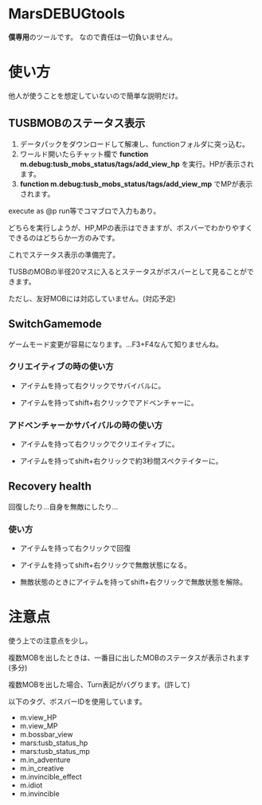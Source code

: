 # MarsDEBUGtools
 
**僕専用**のツールです。
なので責任は一切負いません。


# 使い方

他人が使うことを想定していないので簡単な説明だけ。

## TUSBMOBのステータス表示

1. データパックをダウンロードして解凍し、functionフォルダに突っ込む。
2. ワールド開いたらチャット欄で **function m.debug:tusb_mobs_status/tags/add_view_hp** を実行。HPが表示されます。
3. **function m.debug:tusb_mobs_status/tags/add_view_mp** でMPが表示されます。

execute as @p run等でコマブロで入力もあり。

どちらを実行しようが、HP,MPの表示はできますが、ボスバーでわかりやすくできるのはどちらか一方のみです。

これでステータス表示の準備完了。

TUSBのMOBの半径20マスに入るとステータスがボスバーとして見ることができます。

ただし、友好MOBには対応していません。(対応予定)

## SwitchGamemode

ゲームモード変更が容易になります。...F3+F4なんて知りませんね。

### クリエイティブの時の使い方

* アイテムを持って右クリックでサバイバルに。

* アイテムを持ってshift+右クリックでアドベンチャーに。

### アドベンチャーかサバイバルの時の使い方

* アイテムを持って右クリックでクリエイティブに。

* アイテムを持ってshift+右クリックで約3秒間スペクテイターに。


## Recovery health

回復したり...自身を無敵にしたり...

### 使い方

* アイテムを持って右クリックで回復

* アイテムを持ってshift+右クリックで無敵状態になる。

* 無敵状態のときにアイテムを持ってshift+右クリックで無敵状態を解除。

# 注意点

使う上での注意点を少し。

複数MOBを出したときは、一番目に出したMOBのステータスが表示されます(多分)

複数MOBを出した場合、Turn表記がバグります。(許して)

以下のタグ、ボスバーIDを使用しています。


* m.view_HP
* m.view_MP
* m.bossbar_view
* mars:tusb_status_hp
* mars:tusb_status_mp
* m.in_adventure
* m.in_creative
* m.invincible_effect
* m.idiot
* m.invincible